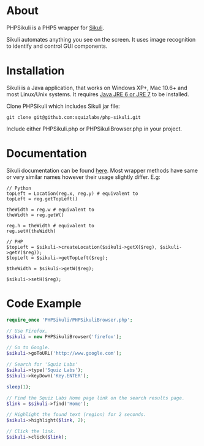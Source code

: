 About
==============
PHPSikuli is a PHP5 wrapper for [Sikuli](http://www.sikuli.org/).

Sikuli automates anything you see on the screen. It uses image recognition to identify and control GUI components.

Installation
==============
Sikuli is a Java application, that works on Windows XP+, Mac 10.6+ and most Linux/Unix systems. It requires [Java JRE 6 or JRE 7](http://www.java.com/en/download/manual.jsp) to be installed.

Clone PHPSikuli which includes Sikuli jar file:

```
git clone git@github.com:squizlabs/php-sikuli.git
```

Include either PHPSikuli.php or PHPSikuliBrowser.php in your project.

Documentation
==============
Sikuli documentation can be found [here](http://doc.sikuli.org/). Most wrapper methods have same or very similar names however their usage slightly differ. E.g:
```
// Python
topLeft = Location(reg.x, reg.y) # equivalent to
topLeft = reg.getTopLeft()

theWidth = reg.w # equivalent to
theWidth = reg.getW()

reg.h = theWidth # equivalent to
reg.setH(theWidth)

// PHP
$topLeft = $sikuli->createLocation($sikuli->getX($reg), $sikuli->getY($reg));
$topLeft = $sikuli->getTopLeft($reg);

$theWidth = $sikuli->getW($reg);

$sikuli->setH($reg);
```


Code Example
=============
```php
require_once 'PHPSikuli/PHPSikuliBrowser.php';

// Use Firefox.
$sikuli = new PHPSikuliBrowser('firefox');

// Go to Google.
$sikuli->goToURL('http://www.google.com');

// Search for 'Squiz Labs'
$sikuli->type('Squiz Labs');
$sikuli->keyDown('Key.ENTER');

sleep(1);

// Find the Squiz Labs Home page link on the search results page.
$link = $sikuli->find('Home');

// Highlight the found text (region) for 2 seconds.
$sikuli->highlight($link, 2);

// Click the link.
$sikuli->click($link);

```